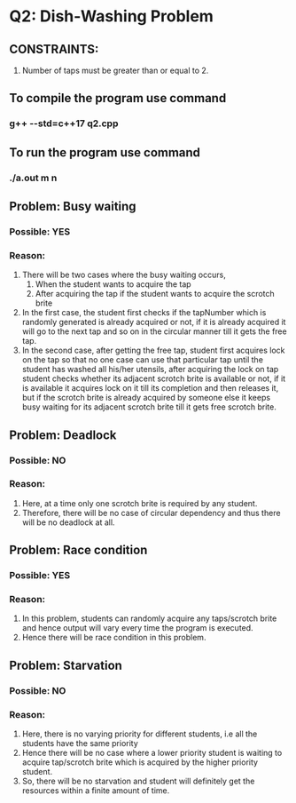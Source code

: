 # Q2: Dish-Washing Problem

## CONSTRAINTS:
1. Number of taps must be greater than or equal to 2.

## To compile the program use command
### g++ --std=c++17 q2.cpp

## To run the program use command
### ./a.out m n

## Problem: Busy waiting
### Possible: YES
### Reason:
1.  There will be two cases where the busy waiting occurs,
    1)  When the student wants to acquire the tap
    2)  After acquiring the tap if the student wants to acquire the scrotch brite
2.  In the first case, the student first checks if the tapNumber which is randomly generated is already acquired or not, if it is already acquired it will go to the next tap and so on in the circular manner till it gets the free tap.
3.  In the second case, after getting the free tap, student first acquires lock on the tap so that no one case can use that particular tap until the student has washed all his/her utensils, after acquiring the lock on tap student checks whether its adjacent scrotch brite is available or not, if it is available it acquires lock on it till its completion and then releases it, but if the scrotch brite is already acquired by someone else it keeps busy waiting for its adjacent scrotch brite till it gets free scrotch brite.

## Problem: Deadlock
### Possible: NO
### Reason:
1.  Here, at a time only one scrotch brite is required by any student.
2.  Therefore, there will be no case of circular dependency and thus there will be no deadlock at all.

## Problem: Race condition
### Possible: YES
### Reason:
1.  In this problem, students can randomly acquire any taps/scrotch brite and hence output will vary every time the program is executed.
2.  Hence there will be race condition in this problem.

## Problem: Starvation
### Possible: NO
### Reason:
1.  Here, there is no varying priority for different students, i.e all the students have the same priority
2.  Hence there will be no case where a lower priority student is waiting to acquire tap/scrotch brite which is acquired by the higher priority student.
3.  So, there will be no starvation and student will definitely get the resources within a finite amount of time.